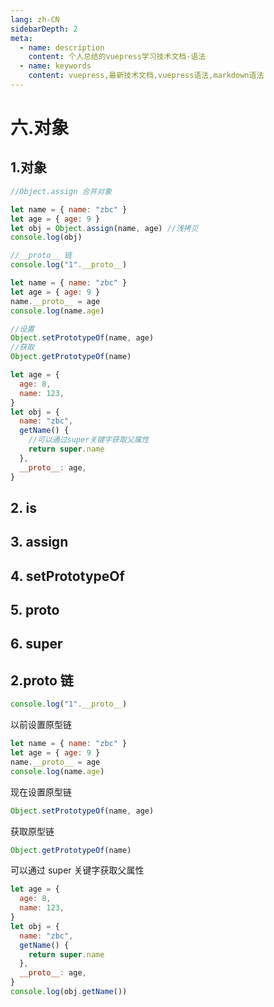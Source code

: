 ```yaml
---
lang: zh-CN
sidebarDepth: 2
meta:
  - name: description
    content: 个人总结的vuepress学习技术文档-语法
  - name: keywords
    content: vuepress,最新技术文档,vuepress语法,markdown语法
---
```


# 六.对象

## 1.对象

```js
//Object.assign 合并对象

let name = { name: "zbc" }
let age = { age: 9 }
let obj = Object.assign(name, age) //浅拷贝
console.log(obj)

//__proto__ 链
console.log("1".__proto__)

let name = { name: "zbc" }
let age = { age: 9 }
name.__proto__ = age
console.log(name.age)

//设置
Object.setPrototypeOf(name, age)
//获取
Object.getPrototypeOf(name)

let age = {
  age: 8,
  name: 123,
}
let obj = {
  name: "zbc",
  getName() {
    //可以通过super关键字获取父属性
    return super.name
  },
  __proto__: age,
}
```

## 2. is

## 3. assign

## 4. setPrototypeOf

## 5. proto

## 6. super

## 2.**proto** 链

```js
console.log("1".__proto__)
```

以前设置原型链

```js
let name = { name: "zbc" }
let age = { age: 9 }
name.__proto__ = age
console.log(name.age)
```

现在设置原型链

```js
Object.setPrototypeOf(name, age)
```

获取原型链

```js
Object.getPrototypeOf(name)
```

可以通过 super 关键字获取父属性

```js
let age = {
  age: 8,
  name: 123,
}
let obj = {
  name: "zbc",
  getName() {
    return super.name
  },
  __proto__: age,
}
console.log(obj.getName())
```
